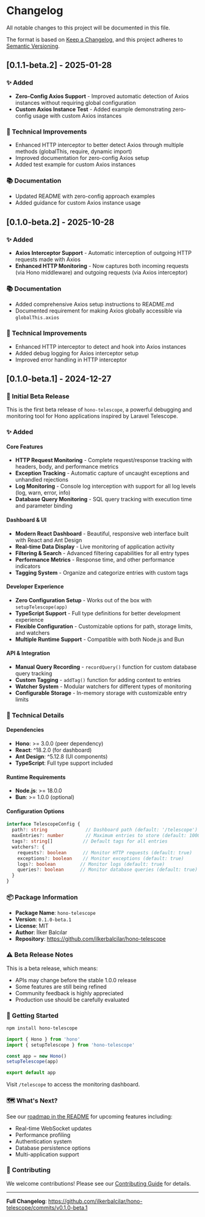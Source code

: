 # Changelog

All notable changes to this project will be documented in this file.

The format is based on [Keep a Changelog](https://keepachangelog.com/en/1.0.0/),
and this project adheres to [Semantic Versioning](https://semver.org/spec/v2.0.0.html).

## [0.1.1-beta.2] - 2025-01-28

### ✨ Added
- **Zero-Config Axios Support** - Improved automatic detection of Axios instances without requiring global configuration
- **Custom Axios Instance Test** - Added example demonstrating zero-config usage with custom Axios instances

### 🔧 Technical Improvements
- Enhanced HTTP interceptor to better detect Axios through multiple methods (globalThis, require, dynamic import)
- Improved documentation for zero-config Axios setup
- Added test example for custom Axios instances

### 📚 Documentation
- Updated README with zero-config approach examples
- Added guidance for custom Axios instance usage

## [0.1.0-beta.2] - 2025-10-28

### ✨ Added
- **Axios Interceptor Support** - Automatic interception of outgoing HTTP requests made with Axios
- **Enhanced HTTP Monitoring** - Now captures both incoming requests (via Hono middleware) and outgoing requests (via Axios interceptor)

### 📚 Documentation
- Added comprehensive Axios setup instructions to README.md
- Documented requirement for making Axios globally accessible via `globalThis.axios`

### 🔧 Technical Improvements
- Enhanced HTTP interceptor to detect and hook into Axios instances
- Added debug logging for Axios interceptor setup
- Improved error handling in HTTP interceptor

## [0.1.0-beta.1] - 2024-12-27

### 🎉 Initial Beta Release

This is the first beta release of `hono-telescope`, a powerful debugging and monitoring tool for Hono applications inspired by Laravel Telescope.

### ✨ Added

#### Core Features
- **HTTP Request Monitoring** - Complete request/response tracking with headers, body, and performance metrics
- **Exception Tracking** - Automatic capture of uncaught exceptions and unhandled rejections
- **Log Monitoring** - Console log interception with support for all log levels (log, warn, error, info)
- **Database Query Monitoring** - SQL query tracking with execution time and parameter binding

#### Dashboard & UI
- **Modern React Dashboard** - Beautiful, responsive web interface built with React and Ant Design
- **Real-time Data Display** - Live monitoring of application activity
- **Filtering & Search** - Advanced filtering capabilities for all entry types
- **Performance Metrics** - Response time, and other performance indicators
- **Tagging System** - Organize and categorize entries with custom tags

#### Developer Experience
- **Zero Configuration Setup** - Works out of the box with `setupTelescope(app)`
- **TypeScript Support** - Full type definitions for better development experience
- **Flexible Configuration** - Customizable options for path, storage limits, and watchers
- **Multiple Runtime Support** - Compatible with both Node.js and Bun

#### API & Integration
- **Manual Query Recording** - `recordQuery()` function for custom database query tracking
- **Custom Tagging** - `addTag()` function for adding context to entries
- **Watcher System** - Modular watchers for different types of monitoring
- **Configurable Storage** - In-memory storage with customizable entry limits

### 🔧 Technical Details

#### Dependencies
- **Hono**: >= 3.0.0 (peer dependency)
- **React**: ^18.2.0 (for dashboard)
- **Ant Design**: ^5.12.8 (UI components)
- **TypeScript**: Full type support included

#### Runtime Requirements
- **Node.js**: >= 18.0.0
- **Bun**: >= 1.0.0 (optional)

#### Configuration Options
```typescript
interface TelescopeConfig {
  path?: string              // Dashboard path (default: '/telescope')
  maxEntries?: number        // Maximum entries to store (default: 1000)
  tags?: string[]           // Default tags for all entries
  watchers?: {
    requests?: boolean      // Monitor HTTP requests (default: true)
    exceptions?: boolean    // Monitor exceptions (default: true)
    logs?: boolean         // Monitor logs (default: true)
    queries?: boolean      // Monitor database queries (default: true)
  }
}
```

### 📦 Package Information

- **Package Name**: `hono-telescope`
- **Version**: `0.1.0-beta.1`
- **License**: MIT
- **Author**: İlker Balcılar
- **Repository**: https://github.com/ilkerbalcilar/hono-telescope

### ⚠️ Beta Release Notes

This is a beta release, which means:
- APIs may change before the stable 1.0.0 release
- Some features are still being refined
- Community feedback is highly appreciated
- Production use should be carefully evaluated

### 🚀 Getting Started

```bash
npm install hono-telescope
```

```typescript
import { Hono } from 'hono'
import { setupTelescope } from 'hono-telescope'

const app = new Hono()
setupTelescope(app)

export default app
```

Visit `/telescope` to access the monitoring dashboard.

### 🗺️ What's Next?

See our [roadmap in the README](README.md#-roadmap) for upcoming features including:
- Real-time WebSocket updates
- Performance profiling
- Authentication system
- Database persistence options
- Multi-application support

### 🤝 Contributing

We welcome contributions! Please see our [Contributing Guide](README.md#-contributing) for details.

---

**Full Changelog**: https://github.com/ilkerbalcilar/hono-telescope/commits/v0.1.0-beta.1